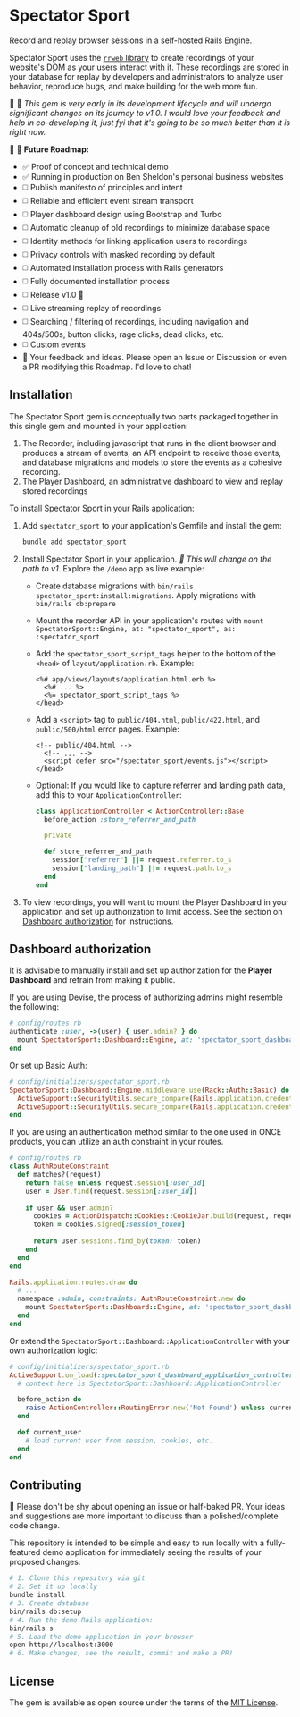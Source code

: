 # Spectator Sport

Record and replay browser sessions in a self-hosted Rails Engine.

Spectator Sport uses the [`rrweb` library](https://www.rrweb.io/) to create recordings of your website's DOM as your users interact with it. These recordings are stored in your database for replay by developers and administrators to analyze user behavior, reproduce bugs, and make building for the web more fun.

🚧 🚧 _This gem is very early in its development lifecycle and will undergo significant changes on its journey to v1.0. I would love your feedback and help in co-developing it, just fyi that it's going to be so much better than it is right now._

🚧 🚧 **Future Roadmap:**

- ✅ Proof of concept and technical demo
- ✅ Running in production on Ben Sheldon's personal business websites
- ◻️ Publish manifesto of principles and intent
- ◻️ Reliable and efficient event stream transport
- ◻️ Player dashboard design using Bootstrap and Turbo
- ◻️ Automatic cleanup of old recordings to minimize database space
- ◻️ Identity methods for linking application users to recordings
- ◻️ Privacy controls with masked recording by default
- ◻️ Automated installation process with Rails generators
- ◻️ Fully documented installation process
- ◻️ Release v1.0 🎉
- ◻️ Live streaming replay of recordings
- ◻️ Searching / filtering of recordings, including navigation and 404s/500s, button clicks, rage clicks, dead clicks, etc.
- ◻️ Custom events
- 💖 Your feedback and ideas. Please open an Issue or Discussion or even a PR modifying this Roadmap. I'd love to chat!

## Installation

The Spectator Sport gem is conceptually two parts packaged together in this single gem and mounted in your application:

1. The Recorder, including javascript that runs in the client browser and produces a stream of events, an API endpoint to receive those events, and database migrations and models to store the events as a cohesive recording.
2. The Player Dashboard, an administrative dashboard to view and replay stored recordings

To install Spectator Sport in your Rails application:

1. Add `spectator_sport` to your application's Gemfile and install the gem:
    ```bash
    bundle add spectator_sport
    ```
2. Install Spectator Sport in your application. _🚧 This will change on the path to v1._ Explore the `/demo` app as live example:
    - Create database migrations with `bin/rails spectator_sport:install:migrations`. Apply migrations with `bin/rails db:prepare`
    - Mount the recorder API in your application's routes with `mount SpectatorSport::Engine, at: "spectator_sport", as: :spectator_sport`
    - Add the `spectator_sport_script_tags` helper to the bottom of the `<head>` of `layout/application.rb`. Example:
        ```erb
        <%# app/views/layouts/application.html.erb %>
          <%# ... %>
          <%= spectator_sport_script_tags %>
        </head>
        ```

    - Add a `<script>` tag to `public/404.html`, `public/422.html`, and `public/500/html` error pages. Example:
        ```erb
        <!-- public/404.html -->
          <!-- ... -->
          <script defer src="/spectator_sport/events.js"></script>
        </head>
        ```
    - Optional: If you would like to capture referrer and landing path data, add this to your `ApplicationController`:
        ```rb
        class ApplicationController < ActionController::Base
          before_action :store_referrer_and_path

          private

          def store_referrer_and_path
            session["referrer"] ||= request.referrer.to_s
            session["landing_path"] ||= request.path.to_s
          end
        end
        ```

  3. To view recordings, you will want to mount the Player Dashboard in your application and set up authorization to limit access. See the section on [Dashboard authorization](#dashboard-authorization) for instructions.

## Dashboard authorization

It is advisable to manually install and set up authorization for the **Player Dashboard** and refrain from making it public. 

If you are using Devise, the process of authorizing admins might resemble the following:

```ruby
# config/routes.rb
authenticate :user, ->(user) { user.admin? } do
  mount SpectatorSport::Dashboard::Engine, at: 'spectator_sport_dashboard', as: :spectator_sport_dashboard
end
```

Or set up Basic Auth:

```ruby
# config/initializers/spectator_sport.rb
SpectatorSport::Dashboard::Engine.middleware.use(Rack::Auth::Basic) do |username, password|
  ActiveSupport::SecurityUtils.secure_compare(Rails.application.credentials.spectator_sport_username, username) &
  ActiveSupport::SecurityUtils.secure_compare(Rails.application.credentials.spectator_sport_password, password)
end
```

If you are using an authentication method similar to the one used in ONCE products, you can utilize an auth constraint in your routes.
```ruby
# config/routes.rb
class AuthRouteConstraint
  def matches?(request)
    return false unless request.session[:user_id]
    user = User.find(request.session[:user_id])
 
    if user && user.admin?
      cookies = ActionDispatch::Cookies::CookieJar.build(request, request.cookies)
      token = cookies.signed[:session_token]
 
      return user.sessions.find_by(token: token)
    end
  end
end

Rails.application.routes.draw do
  # ...
  namespace :admin, constraints: AuthRouteConstraint.new do
    mount SpectatorSport::Dashboard::Engine, at: 'spectator_sport_dashboard', as: :spectator_sport_dashboard
  end
end
```

Or extend the `SpectatorSport::Dashboard::ApplicationController` with your own authorization logic:

```ruby
# config/initializers/spectator_sport.rb
ActiveSupport.on_load(:spectator_sport_dashboard_application_controller) do
  # context here is SpectatorSport::Dashboard::ApplicationController

  before_action do
    raise ActionController::RoutingError.new('Not Found') unless current_user&.admin?
  end

  def current_user
    # load current user from session, cookies, etc.
  end
end
```

## Contributing

💖 Please don't be shy about opening an issue or half-baked PR. Your ideas and suggestions are more important to discuss than a polished/complete code change.

This repository is intended to be simple and easy to run locally with a fully-featured demo application for immediately seeing the results of your proposed changes:

```bash
# 1. Clone this repository via git
# 2. Set it up locally
bundle install
# 3. Create database
bin/rails db:setup
# 4. Run the demo Rails application:
bin/rails s
# 5. Load the demo application in your browser
open http://localhost:3000
# 6. Make changes, see the result, commit and make a PR!
```

## License

The gem is available as open source under the terms of the [MIT License](https://opensource.org/licenses/MIT).
